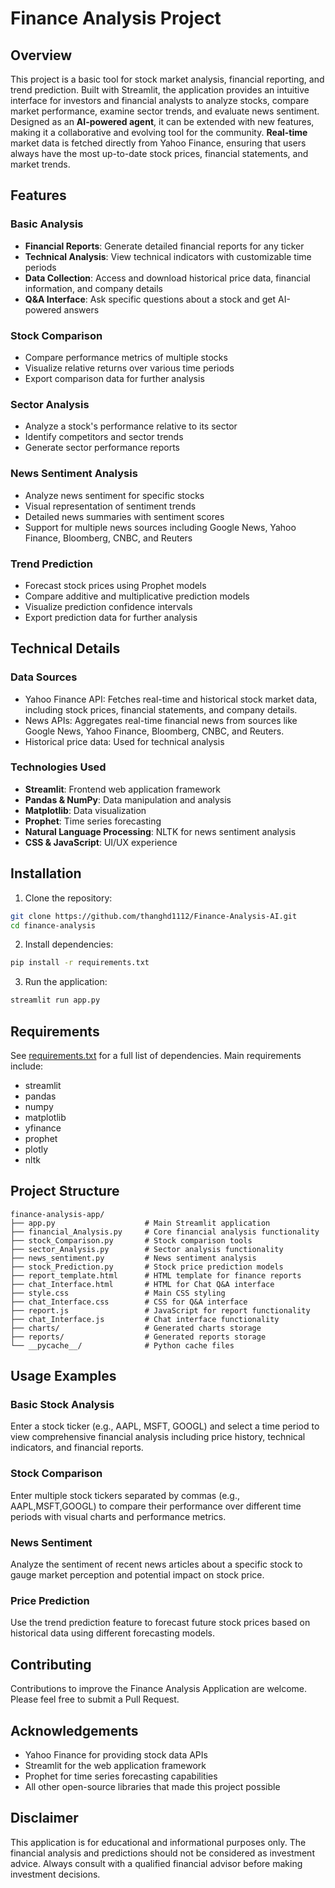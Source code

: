 # Finance Analysis Project

## Overview
This project is a basic tool for stock market analysis, financial reporting, and trend prediction. Built with Streamlit, the application provides an intuitive interface for investors and financial analysts to analyze stocks, compare market performance, examine sector trends, and evaluate news sentiment. Designed as an **AI-powered agent**, it can be extended with new features, making it a collaborative and evolving tool for the community.
**Real-time** market data is fetched directly from Yahoo Finance, ensuring that users always have the most up-to-date stock prices, financial statements, and market trends.

## Features

### Basic Analysis
- **Financial Reports**: Generate detailed financial reports for any ticker
- **Technical Analysis**: View technical indicators with customizable time periods
- **Data Collection**: Access and download historical price data, financial information, and company details
- **Q&A Interface**: Ask specific questions about a stock and get AI-powered answers

### Stock Comparison
- Compare performance metrics of multiple stocks
- Visualize relative returns over various time periods
- Export comparison data for further analysis

### Sector Analysis
- Analyze a stock's performance relative to its sector
- Identify competitors and sector trends
- Generate sector performance reports

### News Sentiment Analysis
- Analyze news sentiment for specific stocks
- Visual representation of sentiment trends
- Detailed news summaries with sentiment scores
- Support for multiple news sources including Google News, Yahoo Finance, Bloomberg, CNBC, and Reuters

### Trend Prediction
- Forecast stock prices using Prophet models
- Compare additive and multiplicative prediction models
- Visualize prediction confidence intervals
- Export prediction data for further analysis

## Technical Details

### Data Sources
- Yahoo Finance API: Fetches real-time and historical stock market data, including stock prices, financial statements, and company details.
- News APIs: Aggregates real-time financial news from sources like Google News, Yahoo Finance, Bloomberg, CNBC, and Reuters.
- Historical price data: Used for technical analysis

### Technologies Used
- **Streamlit**: Frontend web application framework
- **Pandas & NumPy**: Data manipulation and analysis
- **Matplotlib**: Data visualization
- **Prophet**: Time series forecasting
- **Natural Language Processing**: NLTK for news sentiment analysis
- **CSS & JavaScript**: UI/UX experience

## Installation

1. Clone the repository:
```bash
git clone https://github.com/thanghd1112/Finance-Analysis-AI.git
cd finance-analysis
```

2. Install dependencies:
```bash
pip install -r requirements.txt
```

3. Run the application:
```bash
streamlit run app.py
```

## Requirements
See [requirements.txt](requirements.txt) for a full list of dependencies. Main requirements include:
- streamlit
- pandas
- numpy
- matplotlib
- yfinance
- prophet
- plotly
- nltk

## Project Structure
```
finance-analysis-app/
├── app.py                    # Main Streamlit application
├── financial_Analysis.py     # Core financial analysis functionality
├── stock_Comparison.py       # Stock comparison tools
├── sector_Analysis.py        # Sector analysis functionality
├── news_sentiment.py         # News sentiment analysis
├── stock_Prediction.py       # Stock price prediction models
├── report_template.html      # HTML template for finance reports
├── chat_Interface.html       # HTML for Chat Q&A interface
├── style.css                 # Main CSS styling
├── chat_Interface.css        # CSS for Q&A interface
├── report.js                 # JavaScript for report functionality
├── chat_Interface.js         # Chat interface functionality
├── charts/                   # Generated charts storage
├── reports/                  # Generated reports storage
└── __pycache__/              # Python cache files
```

## Usage Examples

### Basic Stock Analysis
Enter a stock ticker (e.g., AAPL, MSFT, GOOGL) and select a time period to view comprehensive financial analysis including price history, technical indicators, and financial reports.

### Stock Comparison
Enter multiple stock tickers separated by commas (e.g., AAPL,MSFT,GOOGL) to compare their performance over different time periods with visual charts and performance metrics.

### News Sentiment
Analyze the sentiment of recent news articles about a specific stock to gauge market perception and potential impact on stock price.

### Price Prediction
Use the trend prediction feature to forecast future stock prices based on historical data using different forecasting models.

## Contributing
Contributions to improve the Finance Analysis Application are welcome. Please feel free to submit a Pull Request.

## Acknowledgements
- Yahoo Finance for providing stock data APIs
- Streamlit for the web application framework
- Prophet for time series forecasting capabilities
- All other open-source libraries that made this project possible

## Disclaimer
This application is for educational and informational purposes only. The financial analysis and predictions should not be considered as investment advice. Always consult with a qualified financial advisor before making investment decisions.
